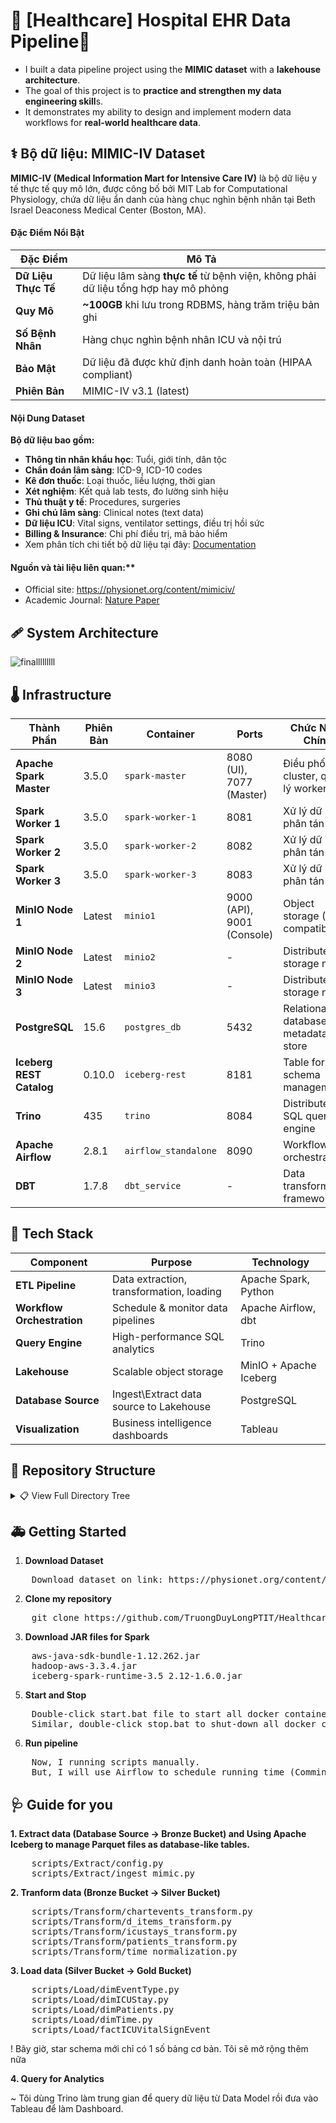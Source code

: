 # 🩻 [Healthcare] Hospital EHR Data Pipeline🩻
- I built a data pipeline project using the **MIMIC dataset** with a **lakehouse architecture**.
- The goal of this project is to **practice and strengthen my data engineering skill**s.
- It demonstrates my ability to design and implement modern data workflows for **real-world healthcare data**.
  
## ⚕️ Bộ dữ liệu: MIMIC-IV Dataset

**MIMIC-IV (Medical Information Mart for Intensive Care IV)** là bộ dữ liệu y tế thực tế quy mô lớn, được công bố bởi MIT Lab for Computational Physiology, chứa dữ liệu ẩn danh của hàng chục nghìn bệnh nhân tại Beth Israel Deaconess Medical Center (Boston, MA).

#### Đặc Điểm Nổi Bật

| Đặc Điểm | Mô Tả |
|----------|-------|
| **Dữ Liệu Thực Tế** | Dữ liệu lâm sàng **thực tế** từ bệnh viện, không phải dữ liệu tổng hợp hay mô phỏng |
| **Quy Mô** | **~100GB** khi lưu trong RDBMS, hàng trăm triệu bản ghi |
| **Số Bệnh Nhân** | Hàng chục nghìn bệnh nhân ICU và nội trú |
| **Bảo Mật** | Dữ liệu đã được khử định danh hoàn toàn (HIPAA compliant) |
| **Phiên Bản** | MIMIC-IV v3.1 (latest) |

#### Nội Dung Dataset

**Bộ dữ liệu bao gồm:**
- **Thông tin nhân khẩu học**: Tuổi, giới tính, dân tộc
- **Chẩn đoán lâm sàng**: ICD-9, ICD-10 codes
- **Kê đơn thuốc**: Loại thuốc, liều lượng, thời gian
- **Xét nghiệm**: Kết quả lab tests, đo lường sinh hiệu
- **Thủ thuật y tế**: Procedures, surgeries
- **Ghi chú lâm sàng**: Clinical notes (text data)
- **Dữ liệu ICU**: Vital signs, ventilator settings, điều trị hồi sức
- **Billing & Insurance**: Chi phí điều trị, mã bảo hiểm
- Xem phân tích chi tiết bộ dữ liệu tại đây: [Documentation](https://colab.research.google.com/drive/14MG0qrJvCDtgT5EgvIRKHGU17OW_T3l0?usp=sharing)

#### Nguồn và tài liệu liên quan:**
- Official site: https://physionet.org/content/mimiciv/
- Academic Journal: [Nature Paper](https://www-nature-com.translate.goog/articles/s41597-022-01899-x?error=cookies_not_supported&code=24abe187-8088-40fc-9ade-eae7426b86a1&_x_tr_sl=en&_x_tr_tl=vi&_x_tr_hl=vi&_x_tr_pto=tc)

## 🩹 System Architecture
![finalllllllll](https://github.com/user-attachments/assets/58fe9ecb-798a-41b5-b84d-a4990f58ce3c)

## 🌡️ Infrastructure

| Thành Phần | Phiên Bản | Container | Ports | Chức Năng Chính |
|------------|-----------|-----------|-------|-----------------|
| **Apache Spark Master** | 3.5.0 | `spark-master` | 8080 (UI), 7077 (Master) | Điều phối cluster, quản lý workers |
| **Spark Worker 1** | 3.5.0 | `spark-worker-1` | 8081 | Xử lý dữ liệu phân tán |
| **Spark Worker 2** | 3.5.0 | `spark-worker-2` | 8082 | Xử lý dữ liệu phân tán |
| **Spark Worker 3** | 3.5.0 | `spark-worker-3` | 8083 | Xử lý dữ liệu phân tán |
| **MinIO Node 1** | Latest | `minio1` | 9000 (API), 9001 (Console) | Object storage (S3-compatible) |
| **MinIO Node 2** | Latest | `minio2` | - | Distributed storage node |
| **MinIO Node 3** | Latest | `minio3` | - | Distributed storage node |
| **PostgreSQL** | 15.6 | `postgres_db` | 5432 | Relational database, metadata store |
| **Iceberg REST Catalog** | 0.10.0 | `iceberg-rest` | 8181 | Table format, schema management |
| **Trino** | 435 | `trino` | 8084 | Distributed SQL query engine |
| **Apache Airflow** | 2.8.1 | `airflow_standalone` | 8090 | Workflow orchestration |
| **DBT** | 1.7.8 | `dbt_service` | - | Data transformation framework |

## 🧬 Tech Stack
| Component | Purpose | Technology |
|-----------|---------|------------|
| **ETL Pipeline** | Data extraction, transformation, loading | Apache Spark, Python |
| **Workflow Orchestration** | Schedule & monitor data pipelines | Apache Airflow, dbt |
| **Query Engine** | High-performance SQL analytics | Trino |
| **Lakehouse** | Scalable object storage | MinIO + Apache Iceberg |
| **Database Source** | Ingest\Extract data source to Lakehouse | PostgreSQL |
| **Visualization** | Business intelligence dashboards | Tableau |

## 💉 Repository Structure
<details>
<summary>📋 View Full Directory Tree</summary>
  
```shell
Healthcare-Data-Driven-Hospital-EHR-Analysis/
│
├── 📂 scripts/                          # ETL Pipeline
│   ├── Extract/                         # Data ingestion from MIMIC dataset
│   │   ├── ingest_mimic.py
│   │   └── config.py
│   ├── Transform/                       # Data transformation & cleaning
│   │   ├── chartevents_transform.py
│   │   ├── patients_transform.py
│   │   ├── icustays_transform.py
│   │   ├── d_items_transform.py
│   │   └── time_normalization.py
│   └── Load/                            # Load to Data Warehouse
│       ├── dimPatients.py
│       ├── dimICUStay.py
│       ├── dimTime.py
│       ├── dimEventType.py
│       └── factICUVitalSignEvent.py
│
├── 📂 airflow/                          # Workflow orchestration
│   ├── dags/
│   ├── logs/
│   └── plugins/
│
├── 📂 data_information/                 # Analysis notebooks
│   ├── Data_modeling.ipynb
│   ├── Phân_tích_bộ_dữ_liệu.ipynb
│   └── Thống_kê_và_chuẩn_hóa.ipynb
│
├── 📂 studyhistory/                     # Research notebooks
│   ├── MinIO_Iceberg.ipynb
│   ├── csv_gz_to_parquet.ipynb
│   └── Spark_load_data_parallel.ipynb
│
├── 📂 spark-jars/                       # Spark dependencies
│   ├── aws-java-sdk-bundle-1.12.262.jar
│   ├── hadoop-aws-3.3.4.jar
│   └── iceberg-spark-runtime-3.5_2.12-1.6.0.jar
│
├── 📂 trino/                            # Query engine
│   └── etc/catalog/
│       ├── iceberg.properties
│       └── postgres.properties
│
├── 📂 conf/                             # Metastore config
│   └── metastore-site.xml
│
├── 📂 etc/                              # Trino config
│   ├── config.properties
│   ├── jvm.config
│   └── catalog/
│
├── 📂 data/                             # Raw data & scripts
│   ├── Ingest.py
│   ├── test_spark.py
│   └── people.csv
│
├── 📂 storage/                          # Data lake storage
│
├── 📂 command/                          # Command references
│   ├── Lệnh hay dùng.txt
│   └── Trino command.txt
│
├── 📂 image/                            # Documentation images
│   ├── finaldb.gif
│   ├── Spark Master UI.png
│   ├── Tableau Dashboard.png
│   └── Spark load data.drawio.svg
│
├── 📂 log/                              # Processing logs
│   ├── Ingest file 40 by Spark.txt
│   └── ingest_full_data_successful.txt
│
├── docker-compose.yml
├── start.bat
├── stop.bat
└── README.md
```

</details>

## 🚑 Getting Started
1. **Download Dataset**
  <pre>
    Download dataset on link: https://physionet.org/content/mimiciv/</pre>
2. **Clone my repository**
  <pre>
    git clone https://github.com/TruongDuyLongPTIT/Healthcare-Data-Driven-Hospital-EHR-Analysis.git</pre>
3. **Download JAR files for Spark**
  <pre>
    aws-java-sdk-bundle-1.12.262.jar
    hadoop-aws-3.3.4.jar
    iceberg-spark-runtime-3.5_2.12-1.6.0.jar</pre>
5. **Start and Stop**
  <pre>
    Double-click start.bat file to start all docker container
    Similar, double-click stop.bat to shut-down all docker containers.</pre>
6. **Run pipeline**
  <pre>
    Now, I running scripts manually.
    But, I will use Airflow to schedule running time (Comming soon...)</pre>
## 🩺 Guide for you
**1. Extract data (Database Source -> Bronze Bucket) and Using Apache Iceberg to manage Parquet files as database-like tables.**
<pre>
    scripts/Extract/config.py
    scripts/Extract/ingest_mimic.py</pre>

**2. Tranform data (Bronze Bucket -> Silver Bucket)**
<pre>
    scripts/Transform/chartevents_transform.py
    scripts/Transform/d_items_transform.py
    scripts/Transform/icustays_transform.py
    scripts/Transform/patients_transform.py
    scripts/Transform/time_normalization.py</pre>
    
**3. Load data (Silver Bucket -> Gold Bucket)**
<pre>
    scripts/Load/dimEventType.py
    scripts/Load/dimICUStay.py
    scripts/Load/dimPatients.py
    scripts/Load/dimTime.py
    scripts/Load/factICUVitalSignEvent
</pre>
! Bây giờ, star schema mới chỉ có 1 số bảng cơ bản. Tôi sẽ mở rộng thêm nữa

**4. Query for Analytics**

~ Tôi dùng Trino làm trung gian để query dữ liệu từ Data Model rồi đưa vào Tableau để làm Dashboard.
